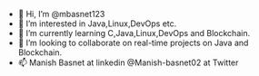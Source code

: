 - 👋 Hi, I’m @mbasnet123
- 👀 I’m interested in Java,Linux,DevOps etc.
- 🌱 I’m currently learning C,Java,Linux,DevOps and Blockchain. 
- 💞️ I’m looking to collaborate on real-time projects on Java and Blockchain.
- 📫 Manish Basnet at linkedin
    @Manish-basnet02 at Twitter<!---
mbasnet123/mbasnet123 is a ✨ special ✨ repository because its `README.md` (this file) appears on your GitHub profile.
You can click the Preview link to take a look at your changes.
--->
